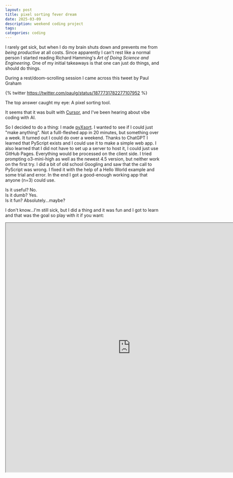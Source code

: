 ```yaml
---
layout: post
title: pixel sorting fever dream
date: 2025-03-09
description: weekend coding project
tags:
categories: coding
---
```


<style>
  .spaced-text {
    line-height: 2;
  }
  .half-hr {
    width: 50%;
    margin: auto;
    border: 0;
    border-top: 1px solid #ccc;
  }

</style>

I rarely get sick, but when I do my brain shuts down and prevents me from <em>being productive</em> at all costs. Since apparently I can't rest like a normal person I started reading Richard Hamming's <em>Art of Doing Science and Engineering</em>. One of my initial takeaways is that one can just do things, and should do things. 

During a rest/doom-scrolling session I came across this tweet by Paul Graham

{% twitter https://twitter.com/paulg/status/1877731782277107952 %}

The top answer caught my eye: A pixel sorting tool. 

It seems that it was built with [Cursor](https://www.cursor.com), and I've been hearing about vibe coding with AI.

So I decided to do a thing: I made [pyXsort](http://rodriguezmdna.github.io/pixsort/). I wanted to see if I could just "make anything". Not a fulll-fleshed app in 20 minutes, but something over a week. It turned out I could do over a weekend. Thanks to ChatGPT I learned that PyScript exists and I could use it to make a simple web app. I also learned that I did not have to set up a server to host it, I could just use GitHub Pages. Everything would be processed on the client side. I tried prompting o3-mini-high as well as the newest 4.5 version, but neither work on the first try. I did a bit of old school Googling and saw that the call to PyScript was wrong. I fixed it with the help of a Hello World example and some trial and error. In the end I got a good-enough working app that anyone (n=3) could use.

Is it useful? No. <br>
Is it dumb? Yes. <br>
Is it fun? Absolutely...maybe? <br>

I don't know...I'm still sick, but I did a thing and it was fun and I got to learn and that was the goal so play with it if you want:

<iframe src="https://rodriguezmdna.github.io/pixsort/" width="800" height="800"></iframe>